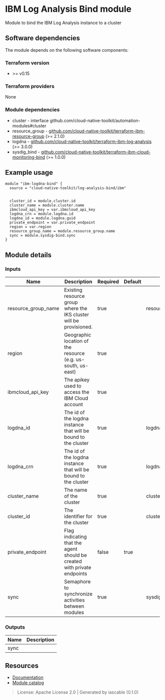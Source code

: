 # IBM Log Analysis Bind module

Module to bind the IBM Log Analysis instance to a cluster


## Software dependencies

The module depends on the following software components:

### Terraform version

- \>= v0.15

### Terraform providers


None

### Module dependencies


- cluster - interface github.com/cloud-native-toolkit/automation-modules#cluster
- resource_group - [github.com/cloud-native-toolkit/terraform-ibm-resource-group](https://github.com/cloud-native-toolkit/terraform-ibm-resource-group) (>= 2.1.0)
- logdna - [github.com/cloud-native-toolkit/terraform-ibm-log-analysis](https://github.com/cloud-native-toolkit/terraform-ibm-log-analysis) (>= 3.0.0)
- sysdig_bind - [github.com/cloud-native-toolkit/terraform-ibm-cloud-monitoring-bind](https://github.com/cloud-native-toolkit/terraform-ibm-cloud-monitoring-bind) (>= 1.0.0)

## Example usage

```hcl
module "ibm-logdna-bind" {
  source = "cloud-native-toolkit/log-analysis-bind/ibm"


  cluster_id = module.cluster.id
  cluster_name = module.cluster.name
  ibmcloud_api_key = var.ibmcloud_api_key
  logdna_crn = module.logdna.id
  logdna_id = module.logdna.guid
  private_endpoint = var.private_endpoint
  region = var.region
  resource_group_name = module.resource_group.name
  sync = module.sysdig-bind.sync
}

```

## Module details

### Inputs

| Name | Description | Required | Default | Source |
|------|-------------|---------|----------|--------|
| resource_group_name | Existing resource group where the IKS cluster will be provisioned. | true |  | resource_group.name |
| region | Geographic location of the resource (e.g. us-south, us-east) | true |  |  |
| ibmcloud_api_key | The apikey used to access the IBM Cloud account | true |  |  |
| logdna_id | The id of the logdna instance that will be bound to the cluster | true |  | logdna.guid |
| logdna_crn | The id of the logdna instance that will be bound to the cluster | true |  | logdna.id |
| cluster_name | The name of the cluster | true |  | cluster.name |
| cluster_id | The identifier for the cluster | true |  | cluster.id |
| private_endpoint | Flag indicating that the agent should be created with private endpoints | false | true |  |
| sync | Semaphore to synchronize activities between modules | true |  | sysdig_bind.sync |

### Outputs

| Name | Description |
|------|-------------|
| sync |  |

## Resources

- [Documentation](https://operate.cloudnativetoolkit.dev)
- [Module catalog](https://modules.cloudnativetoolkit.dev)

> License: Apache License 2.0 | Generated by iascable (0.1.0)
